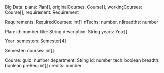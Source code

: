 Big Data:
plans: Plan[],
originalCourses: Course[],
workingCourses: Course[],
requirement: Requirement

Requirements:
RequiredCourses: int[],
nTechs: number,
nBreadths: number

Plan:
id: number
title: String
description: String
years: Year[]

Year:
semesters: Semester[4]

Semester:
courses: int[]

Course:
guid: number
department: String
id: number
tech: boolean
breadth: boolean
preReq: int[]
credits: number
